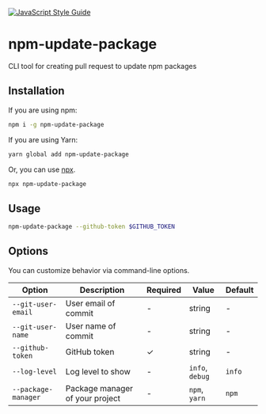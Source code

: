 [![JavaScript Style Guide](https://img.shields.io/badge/code_style-standard-brightgreen.svg)](https://standardjs.com)

# npm-update-package

CLI tool for creating pull request to update npm packages

## Installation

If you are using npm:

```sh
npm i -g npm-update-package
```

If you are using Yarn:

```sh
yarn global add npm-update-package
```

Or, you can use [npx](https://docs.npmjs.com/cli/v8/commands/npx).

```sh
npx npm-update-package
```

## Usage

```sh
npm-update-package --github-token $GITHUB_TOKEN
```

## Options

You can customize behavior via command-line options.

|Option|Description|Required|Value|Default|
|---|---|---|---|---|
|`--git-user-email`|User email of commit|-|string|-|
|`--git-user-name`|User name of commit|-|string|-|
|`--github-token`|GitHub token|✓|string|-|
|`--log-level`|Log level to show|-|`info`, `debug`|`info`|
|`--package-manager`|Package manager of your project|-|`npm`, `yarn`|`npm`|
